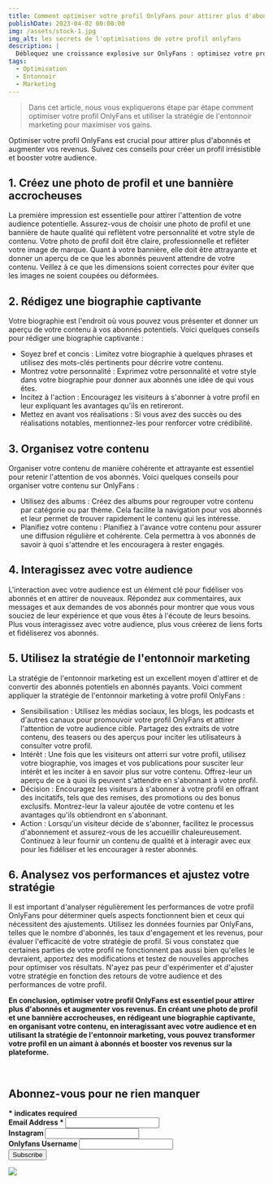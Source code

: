 ```yaml
---
title: Comment optimiser votre profil OnlyFans pour attirer plus d'abonnés
publishDate: 2023-04-02 00:00:00
img: /assets/stock-1.jpg
img_alt: les secrets de l'optimisations de votre profil onlyfans
description: |
  Débloquez une croissance explosive sur OnlyFans : optimisez votre profil et faites exploser vos abonnés - Stratégies éprouvées dévoilées !
tags:
  - Optimisation
  - Entonnoir
  - Marketing
---
```


> Dans cet article, nous vous expliquerons étape par étape comment optimiser votre profil OnlyFans et utiliser la stratégie de l'entonnoir marketing pour maximiser vos gains.

Optimiser votre profil OnlyFans est crucial pour attirer plus d'abonnés et augmenter vos revenus. Suivez ces conseils pour créer un profil irrésistible et booster votre audience.

## 1. Créez une photo de profil et une bannière accrocheuses
La première impression est essentielle pour attirer l'attention de votre audience potentielle. Assurez-vous de choisir une photo de profil et une bannière de haute qualité qui reflètent votre personnalité et votre style de contenu.
Votre photo de profil doit être claire, professionnelle et refléter votre image de marque. Quant à votre bannière, elle doit être attrayante et donner un aperçu de ce que les abonnés peuvent attendre de votre contenu. Veillez à ce que les dimensions soient correctes pour éviter que les images ne soient coupées ou déformées.

## 2. Rédigez une biographie captivante
Votre biographie est l'endroit où vous pouvez vous présenter et donner un aperçu de votre contenu à vos abonnés potentiels. Voici quelques conseils pour rédiger une biographie captivante :
- Soyez bref et concis : Limitez votre biographie à quelques phrases et utilisez des mots-clés pertinents pour décrire votre contenu.
- Montrez votre personnalité : Exprimez votre personnalité et votre style dans votre biographie pour donner aux abonnés une idée de qui vous êtes.
- Incitez à l'action : Encouragez les visiteurs à s'abonner à votre profil en leur expliquant les avantages qu'ils en retireront.
- Mettez en avant vos réalisations : Si vous avez des succès ou des réalisations notables, mentionnez-les pour renforcer votre crédibilité.

## 3. Organisez votre contenu
Organiser votre contenu de manière cohérente et attrayante est essentiel pour retenir l'attention de vos abonnés. Voici quelques conseils pour organiser votre contenu sur OnlyFans :
- Utilisez des albums : Créez des albums pour regrouper votre contenu par catégorie ou par thème. Cela facilite la navigation pour vos abonnés et leur permet de trouver rapidement le contenu qui les intéresse.
- Planifiez votre contenu : Planifiez à l'avance votre contenu pour assurer une diffusion régulière et cohérente. Cela permettra à vos abonnés de savoir à quoi s'attendre et les encouragera à rester engagés.

## 4. Interagissez avec votre audience
L'interaction avec votre audience est un élément clé pour fidéliser vos abonnés et en attirer de nouveaux. Répondez aux commentaires, aux messages et aux demandes de vos abonnés pour montrer que vous vous souciez de leur expérience et que vous êtes à l'écoute de leurs besoins. Plus vous interagissez avec votre audience, plus vous créerez de liens forts et fidéliserez vos abonnés.

## 5. Utilisez la stratégie de l'entonnoir marketing
La stratégie de l'entonnoir marketing est un excellent moyen d'attirer et de convertir des abonnés potentiels en abonnés payants. Voici comment appliquer la stratégie de l'entonnoir marketing à votre profil OnlyFans :
- Sensibilisation : Utilisez les médias sociaux, les blogs, les podcasts et d'autres canaux pour promouvoir votre profil OnlyFans et attirer l'attention de votre audience cible. Partagez des extraits de votre contenu, des teasers ou des aperçus pour inciter les utilisateurs à consulter votre profil.
- Intérêt : Une fois que les visiteurs ont atterri sur votre profil, utilisez votre biographie, vos images et vos publications pour susciter leur intérêt et les inciter à en savoir plus sur votre contenu. Offrez-leur un aperçu de ce à quoi ils peuvent s'attendre en s'abonnant à votre profil.
- Décision : Encouragez les visiteurs à s'abonner à votre profil en offrant des incitatifs, tels que des remises, des promotions ou des bonus exclusifs. Montrez-leur la valeur ajoutée de votre contenu et les avantages qu'ils obtiendront en s'abonnant.
- Action : Lorsqu'un visiteur décide de s'abonner, facilitez le processus d'abonnement et assurez-vous de les accueillir chaleureusement. Continuez à leur fournir un contenu de qualité et à interagir avec eux pour les fidéliser et les encourager à rester abonnés.

## 6. Analysez vos performances et ajustez votre stratégie
Il est important d'analyser régulièrement les performances de votre profil OnlyFans pour déterminer quels aspects fonctionnent bien et ceux qui nécessitent des ajustements. Utilisez les données fournies par OnlyFans, telles que le nombre d'abonnés, les taux d'engagement et les revenus, pour évaluer l'efficacité de votre stratégie de profil.
Si vous constatez que certaines parties de votre profil ne fonctionnent pas aussi bien qu'elles le devraient, apportez des modifications et testez de nouvelles approches pour optimiser vos résultats. N'ayez pas peur d'expérimenter et d'ajuster votre stratégie en fonction des retours de votre audience et des performances de votre profil.

<a><strong>En conclusion, optimiser votre profil OnlyFans est essentiel pour attirer plus d'abonnés et augmenter vos revenus. En créant une photo de profil et une bannière accrocheuses, en rédigeant une biographie captivante, en organisant votre contenu, en interagissant avec votre audience et en utilisant la stratégie de l'entonnoir marketing, vous pouvez transformer votre profil en un aimant à abonnés et booster vos revenus sur la plateforme.<strong></a>

<br>
<main class="wrapper stack gap-20 lg:gap-48">
			<section class="section with-background with-cta">
      <!-- Begin Mailchimp Signup Form -->
  <link href="//cdn-images.mailchimp.com/embedcode/classic-071822.css" rel="stylesheet" type="text/css">

  <div id="mc_embed_signup">
    <form action="https://netlify.us14.list-manage.com/subscribe/post?u=c4f00451a5fcfb96396e3e183&amp;id=ab2054ae6a&amp;f_id=001271e0f0" method="post" id="mc-embedded-subscribe-form" name="mc-embedded-subscribe-form" class="validate" target="_blank" novalidate>
        <div id="mc_embed_signup_scroll">
        <h2>Abonnez-vous pour ne rien manquer</h2>
        <div class="indicates-required"><span class="asterisk">*</span> indicates required</div>
<div class="mc-field-group">
	<label for="mce-EMAIL">Email Address  <span class="asterisk">*</span>
</label>
	<input type="email" value="" name="EMAIL" class="required email" id="mce-EMAIL" required>
	<span id="mce-EMAIL-HELPERTEXT" class="helper_text"></span>
</div>
<div class="mc-field-group">
	<label for="mce-FNAME">Instagram </label>
	<input type="text" value="" name="FNAME" class="" id="mce-FNAME">
	<span id="mce-FNAME-HELPERTEXT" class="helper_text"></span>
</div>
<div class="mc-field-group">
	<label for="mce-LNAME">Onlyfans Username </label>
	<input type="text" value="" name="LNAME" class="" id="mce-LNAME">
	<span id="mce-LNAME-HELPERTEXT" class="helper_text"></span>
</div>
<div hidden="true"><input type="hidden" name="tags" value="7363801"></div>
	<div id="mce-responses" class="clear foot">
		<div class="response" id="mce-error-response" style="display:none"></div>
		<div class="response" id="mce-success-response" style="display:none"></div>
	</div>    <!-- real people should not fill this in and expect good things - do not remove this or risk form bot signups-->
    <div style="position: absolute; left: -5000px;" aria-hidden="true"><input type="text" name="b_c4f00451a5fcfb96396e3e183_ab2054ae6a" tabindex="-1" value=""></div>
        <div class="optionalParent">
            <div class="clear foot">
                <input type="submit" value="Subscribe" name="subscribe" id="mc-embedded-subscribe" class="button">
                <p class="brandingLogo"><a href="http://eepurl.com/ioelaU" title="Mailchimp - email marketing made easy and fun"><img src="https://eep.io/mc-cdn-images/template_images/branding_logo_text_light_dtp.svg"></a></p>
            </div>
        </div>
    </div>
</form>
</div>
<script type='text/javascript' src='//s3.amazonaws.com/downloads.mailchimp.com/js/mc-validate.js'></script><script type='text/javascript'>(function($) {window.fnames = new Array(); window.ftypes = new Array();fnames[0]='EMAIL';ftypes[0]='email';fnames[1]='FNAME';ftypes[1]='text';fnames[2]='LNAME';ftypes[2]='text';fnames[3]='ADDRESS';ftypes[3]='address';fnames[4]='PHONE';ftypes[4]='phone';fnames[5]='BIRTHDAY';ftypes[5]='birthday';}(jQuery));var $mcj = jQuery.noConflict(true);</script>
<!--End mc_embed_signup-->
</section>
</main>